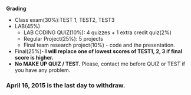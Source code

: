**Grading**

* Class exam(30%):TEST 1, TEST2, TEST3
* LAB(45%)
    * LAB CODING QUIZ(10%): 4 quizzes + 1 extra credit quiz(2%)
    * Regular Project(25%): 5 projects
    * Final team research project(10%) - code and  the presentation.
* Final(25%)- **I will replace one of lowest scores of TEST1, 2, 3 if final score is higher.**
* **No MAKE UP QUIZ / TEST.** Please, contact me before QUIZ or TEST if you have any problem.

### April 16, 2015 is the last day to withdraw.

